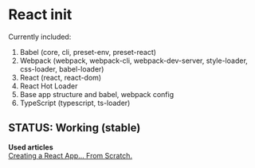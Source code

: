 # React init
Currently included:
1. Babel (core, cli, preset-env, preset-react)
2. Webpack (webpack, webpack-cli, webpack-dev-server, style-loader, css-loader, babel-loader)
3. React (react, react-dom)
4. React Hot Loader
5. Base app structure and babel, webpack config
6. TypeScript (typescript, ts-loader)

## STATUS: Working (stable)

**Used articles**  
[Creating a React App… From Scratch.](https://blog.usejournal.com/creating-a-react-app-from-scratch-f3c693b84658)


